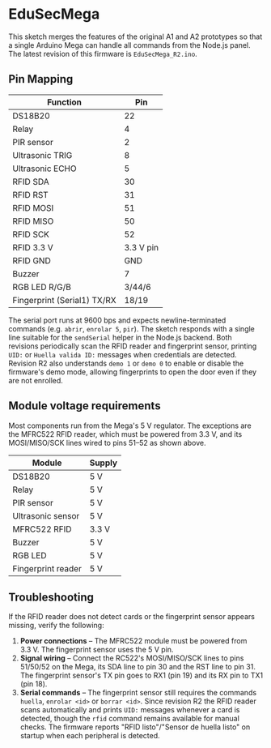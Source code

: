 # EduSecMega

This sketch merges the features of the original A1 and A2 prototypes so that a
single Arduino Mega can handle all commands from the Node.js panel.
The latest revision of this firmware is `EduSecMega_R2.ino`.

## Pin Mapping

| Function                            | Pin |
|-------------------------------------|-----|
| DS18B20                             | 22  |
| Relay                               | 4   |
| PIR sensor                          | 2   |
| Ultrasonic TRIG                     | 8   |
| Ultrasonic ECHO                     | 5   |
| RFID SDA                            | 30  |
| RFID RST                            | 31  |
| RFID MOSI                           | 51  |
| RFID MISO                           | 50  |
| RFID SCK                            | 52  |
| RFID 3.3 V                          | 3.3 V pin |
| RFID GND                            | GND |
| Buzzer                              | 7   |
| RGB LED R/G/B                       | 3/44/6 |
| Fingerprint (Serial1) TX/RX         | 18/19 |

The serial port runs at 9600 bps and expects newline-terminated commands
(e.g. `abrir`, `enrolar 5`, `pir`). The sketch responds with a single line
suitable for the `sendSerial` helper in the Node.js backend. Both revisions
periodically scan the RFID reader and fingerprint sensor, printing `UID:` or
`Huella valida ID:` messages when credentials are detected. Revision R2 also
understands `demo 1` or `demo 0` to enable or disable the firmware's demo mode,
allowing fingerprints to open the door even if they are not enrolled.

## Module voltage requirements

Most components run from the Mega's 5 V regulator. The exceptions are the
MFRC522 RFID reader, which must be powered from 3.3 V, and its MOSI/MISO/SCK
lines wired to pins 51–52 as shown above.

| Module                  | Supply |
|-------------------------|--------|
| DS18B20                 | 5 V |
| Relay                   | 5 V |
| PIR sensor              | 5 V |
| Ultrasonic sensor       | 5 V |
| MFRC522 RFID            | 3.3 V |
| Buzzer                  | 5 V |
| RGB LED                 | 5 V |
| Fingerprint reader      | 5 V |

## Troubleshooting

If the RFID reader does not detect cards or the fingerprint sensor appears
missing, verify the following:

1. **Power connections** – The MFRC522 module must be powered from 3.3 V. The
   fingerprint sensor uses the 5 V pin.
2. **Signal wiring** – Connect the RC522's MOSI/MISO/SCK lines to pins
   51/50/52 on the Mega, its SDA line to pin 30 and the RST line to pin 31.
   The fingerprint sensor's TX pin goes to RX1 (pin 19) and its RX pin to
   TX1 (pin 18).
3. **Serial commands** – The fingerprint sensor still requires the commands
   `huella`, `enrolar <id>` or `borrar <id>`.
   Since revision R2 the RFID reader scans automatically and prints
   `UID:` messages whenever a card is detected, though the `rfid` command
   remains available for manual checks. The firmware reports
   "RFID listo"/"Sensor de huella listo" on startup when each peripheral is
   detected.
